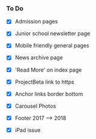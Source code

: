 ### To Do


- [x] Admission pages
- [x] Junior school newsletter page
- [x] Mobile friendly general pages
- [x] News archive page
- [x] 'Read More' on index page
- [x] ProjectBeta link to https
- [x] Anchor links border bottom
- [x] Carousel Photos
- [x] Footer 2017 --> 2018

- [x] iPad issue